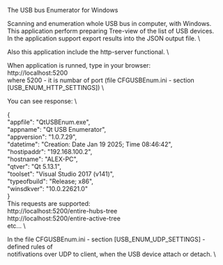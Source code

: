 The USB bus Enumerator for Windows

Scanning and enumeration whole USB bus in computer, with Windows. \
This application perform preparing Tree-view of the list of USB devices. \
In the application support export results into the JSON output file. \

Also this application include the http-server functional. \

When application is runned, type in your browser: \
http://localhost:5200  \
where 5200 - it is numbar of port (file CFGUSBEnum.ini - section [USB_ENUM_HTTP_SETTINGS]) \

You can see response: \

{  \
    "appfile": "QtUSBEnum.exe", \
    "appname": "Qt USB Enumerator", \
    "appversion": "1.0.7.29",  \
    "datetime": "Creation: Date Jan 19 2025; Time 08:46:42", \
    "hostipaddr": "192.168.100.2",  \
    "hostname": "ALEX-PC",   \
    "qtver": "Qt 5.13.1",    \
    "toolset": "Visual Studio 2017 (v141)",  \
    "typeofbuild": "Release; x86",  \
    "winsdkver": "10.0.22621.0"  \
}  \
This requests are supported: \
http://localhost:5200/entire-hubs-tree  \
http://localhost:5200/entire-active-tree  \
etc... \

In the file CFGUSBEnum.ini - section [USB_ENUM_UDP_SETTINGS] - defined rules of \
notifivations over UDP to client, when the USB device attach or detach.  \